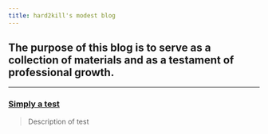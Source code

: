 ```yaml
---
title: hard2kill's modest blog
---
```

## The purpose of this blog is to serve as a collection of materials and as a testament of professional growth. 

---
### [Simply a test](./test/test.md)
> Description of test
